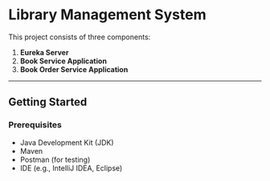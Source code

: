 # Library Management System

This project consists of three components:  
1. **Eureka Server**  
2. **Book Service Application**  
3. **Book Order Service Application**

---

## Getting Started

### Prerequisites
- Java Development Kit (JDK)
- Maven
- Postman (for testing)
- IDE (e.g., IntelliJ IDEA, Eclipse)
